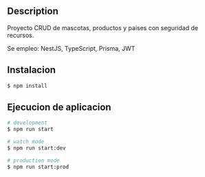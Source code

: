 ## Description
Proyecto CRUD de mascotas, productos y paises con seguridad de recursos.

Se empleo: NestJS, TypeScript, Prisma, JWT

## Instalacion

```bash
$ npm install
```

## Ejecucion de aplicacion

```bash
# development
$ npm run start

# watch mode
$ npm run start:dev

# production mode
$ npm run start:prod
```

